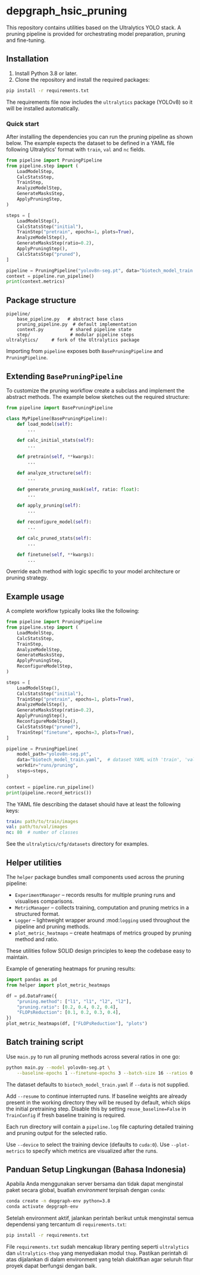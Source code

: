# depgraph_hsic_pruning

This repository contains utilities based on the Ultralytics YOLO stack. A pruning
pipeline is provided for orchestrating model preparation, pruning and
fine-tuning.

## Installation

1. Install Python 3.8 or later.
2. Clone the repository and install the required packages:

```bash
pip install -r requirements.txt
```
The requirements file now includes the `ultralytics` package (YOLOv8) so it will
be installed automatically.

### Quick start

After installing the dependencies you can run the pruning pipeline as shown
below. The example expects the dataset to be defined in a YAML file following
Ultralytics' format with `train`, `val` and `nc` fields.

```python
from pipeline import PruningPipeline
from pipeline.step import (
    LoadModelStep,
    CalcStatsStep,
    TrainStep,
    AnalyzeModelStep,
    GenerateMasksStep,
    ApplyPruningStep,
)

steps = [
    LoadModelStep(),
    CalcStatsStep("initial"),
    TrainStep("pretrain", epochs=1, plots=True),
    AnalyzeModelStep(),
    GenerateMasksStep(ratio=0.2),
    ApplyPruningStep(),
    CalcStatsStep("pruned"),
]

pipeline = PruningPipeline("yolov8n-seg.pt", data="biotech_model_train.yaml", steps=steps)
context = pipeline.run_pipeline()
print(context.metrics)
```

## Package structure

```
pipeline/
    base_pipeline.py   # abstract base class
    pruning_pipeline.py  # default implementation
    context.py          # shared pipeline state
    step/               # modular pipeline steps
ultralytics/     # fork of the Ultralytics package
```

Importing from `pipeline` exposes both `BasePruningPipeline` and
`PruningPipeline`.

## Extending `BasePruningPipeline`

To customize the pruning workflow create a subclass and implement the abstract
methods. The example below sketches out the required structure:

```python
from pipeline import BasePruningPipeline

class MyPipeline(BasePruningPipeline):
    def load_model(self):
        ...

    def calc_initial_stats(self):
        ...

    def pretrain(self, **kwargs):
        ...

    def analyze_structure(self):
        ...

    def generate_pruning_mask(self, ratio: float):
        ...

    def apply_pruning(self):
        ...

    def reconfigure_model(self):
        ...

    def calc_pruned_stats(self):
        ...

    def finetune(self, **kwargs):
        ...
```

Override each method with logic specific to your model architecture or pruning
strategy.

## Example usage

A complete workflow typically looks like the following:

```python
from pipeline import PruningPipeline
from pipeline.step import (
    LoadModelStep,
    CalcStatsStep,
    TrainStep,
    AnalyzeModelStep,
    GenerateMasksStep,
    ApplyPruningStep,
    ReconfigureModelStep,
)

steps = [
    LoadModelStep(),
    CalcStatsStep("initial"),
    TrainStep("pretrain", epochs=1, plots=True),
    AnalyzeModelStep(),
    GenerateMasksStep(ratio=0.2),
    ApplyPruningStep(),
    ReconfigureModelStep(),
    CalcStatsStep("pruned"),
    TrainStep("finetune", epochs=3, plots=True),
]

pipeline = PruningPipeline(
    model_path="yolov8n-seg.pt",
    data="biotech_model_train.yaml",  # dataset YAML with 'train', 'val' and 'nc'
    workdir="runs/pruning",
    steps=steps,
)

context = pipeline.run_pipeline()
print(pipeline.record_metrics())
```

The YAML file describing the dataset should have at least the following keys:

```yaml
train: path/to/train/images
val: path/to/val/images
nc: 80  # number of classes
```

See the `ultralytics/cfg/datasets` directory for examples.

## Helper utilities

The ``helper`` package bundles small components used across the pruning
pipeline:

* ``ExperimentManager`` – records results for multiple pruning runs and
  visualises comparisons.
* ``MetricManager`` – collects training, computation and pruning metrics in a
  structured format.
* ``Logger`` – lightweight wrapper around :mod:`logging` used throughout the
  pipeline and pruning methods.
* ``plot_metric_heatmaps`` – create heatmaps of metrics grouped by pruning
  method and ratio.

These utilities follow SOLID design principles to keep the codebase easy to
maintain.

Example of generating heatmaps for pruning results:

```python
import pandas as pd
from helper import plot_metric_heatmaps

df = pd.DataFrame({
    "pruning.method": ["l1", "l1", "l2", "l2"],
    "pruning.ratio": [0.2, 0.4, 0.2, 0.4],
    "FLOPsReduction": [0.1, 0.2, 0.3, 0.4],
})
plot_metric_heatmaps(df, ["FLOPsReduction"], "plots")
```


## Batch training script

Use `main.py` to run all pruning methods across several ratios in one go:

```bash
python main.py --model yolov8n-seg.pt \
    --baseline-epochs 1 --finetune-epochs 3 --batch-size 16 --ratios 0.2 0.4 0.6 0.8
```
The dataset defaults to `biotech_model_train.yaml` if `--data` is not supplied.

Add `--resume` to continue interrupted runs.
If baseline weights are already present in the working directory they will be
reused by default, which skips the initial pretraining step. Disable this by
setting ``reuse_baseline=False`` in ``TrainConfig`` if fresh baseline training
is required.

Each run directory will contain a `pipeline.log` file capturing detailed
training and pruning output for the selected ratio.

Use `--device` to select the training device (defaults to `cuda:0`).
Use `--plot-metrics` to specify which metrics are visualized after the runs.

## Panduan Setup Lingkungan (Bahasa Indonesia)

Apabila Anda menggunakan server bersama dan tidak dapat menginstal paket secara
global, buatlah *environment* terpisah dengan `conda`:

```bash
conda create -n depgraph-env python=3.8
conda activate depgraph-env
```

Setelah environment aktif, jalankan perintah berikut untuk menginstal semua
dependensi yang tercantum di `requirements.txt`:

```bash
pip install -r requirements.txt
```

File `requirements.txt` sudah mencakup library penting seperti
`ultralytics` dan `ultralytics-thop` yang menyediakan modul `thop`.
Pastikan perintah di atas dijalankan di dalam environment yang telah
diaktifkan agar seluruh fitur proyek dapat berfungsi dengan baik.
